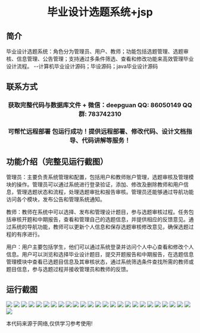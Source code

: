 <p><h1 align="center">毕业设计选题系统+jsp</h1></p>

## 简介
毕业设计选题系统：角色分为管理员、用户、教师；功能包括选题管理、选题审核、信息管理、公告管理；支持通过多条件筛选、查看和修改功能来高效管理毕业设计流程。    --计算机毕业设计源码；毕设源码；java毕业设计源码


## 联系方式
<p><h3 align="center">获取完整代码与数据库文件 + 微信：deepguan QQ: 86050149 QQ群: 783742310</h3></p>
<p><h3 align="center">可帮忙远程部署 包运行成功！提供远程部署、修改代码、设计文档指导、代码讲解等服务！</h3></p>

## 功能介绍（完整见运行截图）
管理员：主要负责系统管理和配置，包括用户和教师账户管理，选题审核及管理模块的操作。管理员可以通过系统进行登录验证，添加、修改及删除教师和用户信息，管理选题状态和流程，处理选题审批和报告审核。管理员还能够通过导航功能访问各个模块，发布公告和管理系统通知。 

教师：教师在系统中可以选择、发布和管理设计题目，参与选题审核过程。任务包括审核开题和中期报告，查看和管理自己的选题信息，并提供相应的反馈意见。通过系统的导航功能，教师可以更新个人信息和保存选题审核修改意见，确保选题过程的有序进行。

用户：用户主要包括学生，他们可以通过系统登录并访问个人中心查看和修改个人信息。用户可以浏览和选择毕业设计题目，提交开题报告和中期报告，在选题信息管理模块中查看已选题目信息及其审核状态，通过系统筛选条件查找所需的教师或题目信息，参与选题过程并接收管理员和教师的反馈。


## 运行截图
![](https://bs-1329754181.cos.ap-shanghai.myqcloud.com/ssm/GraduationTopicSystemJsp/img/001.jpg)
![](https://bs-1329754181.cos.ap-shanghai.myqcloud.com/ssm/GraduationTopicSystemJsp/img/002.jpg)
![](https://bs-1329754181.cos.ap-shanghai.myqcloud.com/ssm/GraduationTopicSystemJsp/img/003.jpg)
![](https://bs-1329754181.cos.ap-shanghai.myqcloud.com/ssm/GraduationTopicSystemJsp/img/004.jpg)
![](https://bs-1329754181.cos.ap-shanghai.myqcloud.com/ssm/GraduationTopicSystemJsp/img/005.jpg)
![](https://bs-1329754181.cos.ap-shanghai.myqcloud.com/ssm/GraduationTopicSystemJsp/img/006.jpg)
![](https://bs-1329754181.cos.ap-shanghai.myqcloud.com/ssm/GraduationTopicSystemJsp/img/007.jpg)
![](https://bs-1329754181.cos.ap-shanghai.myqcloud.com/ssm/GraduationTopicSystemJsp/img/008.jpg)
![](https://bs-1329754181.cos.ap-shanghai.myqcloud.com/ssm/GraduationTopicSystemJsp/img/009.jpg)
![](https://bs-1329754181.cos.ap-shanghai.myqcloud.com/ssm/GraduationTopicSystemJsp/img/010.jpg)
![](https://bs-1329754181.cos.ap-shanghai.myqcloud.com/ssm/GraduationTopicSystemJsp/img/011.jpg)
![](https://bs-1329754181.cos.ap-shanghai.myqcloud.com/ssm/GraduationTopicSystemJsp/img/012.jpg)
![](https://bs-1329754181.cos.ap-shanghai.myqcloud.com/ssm/GraduationTopicSystemJsp/img/013.jpg)
![](https://bs-1329754181.cos.ap-shanghai.myqcloud.com/ssm/GraduationTopicSystemJsp/img/014.jpg)
![](https://bs-1329754181.cos.ap-shanghai.myqcloud.com/ssm/GraduationTopicSystemJsp/img/015.jpg)
![](https://bs-1329754181.cos.ap-shanghai.myqcloud.com/ssm/GraduationTopicSystemJsp/img/016.jpg)
![](https://bs-1329754181.cos.ap-shanghai.myqcloud.com/ssm/GraduationTopicSystemJsp/img/017.jpg)
![](https://bs-1329754181.cos.ap-shanghai.myqcloud.com/ssm/GraduationTopicSystemJsp/img/018.jpg)
![](https://bs-1329754181.cos.ap-shanghai.myqcloud.com/ssm/GraduationTopicSystemJsp/img/019.jpg)
![](https://bs-1329754181.cos.ap-shanghai.myqcloud.com/ssm/GraduationTopicSystemJsp/img/020.jpg)
![](https://bs-1329754181.cos.ap-shanghai.myqcloud.com/ssm/GraduationTopicSystemJsp/img/021.jpg)
![](https://bs-1329754181.cos.ap-shanghai.myqcloud.com/ssm/GraduationTopicSystemJsp/img/022.jpg)
![](https://bs-1329754181.cos.ap-shanghai.myqcloud.com/ssm/GraduationTopicSystemJsp/img/023.jpg)
![](https://bs-1329754181.cos.ap-shanghai.myqcloud.com/ssm/GraduationTopicSystemJsp/img/024.jpg)
![](https://bs-1329754181.cos.ap-shanghai.myqcloud.com/ssm/GraduationTopicSystemJsp/img/025.jpg)
![](https://bs-1329754181.cos.ap-shanghai.myqcloud.com/ssm/GraduationTopicSystemJsp/img/026.jpg)

<p>本代码来源于网络,仅供学习参考使用!</p>
